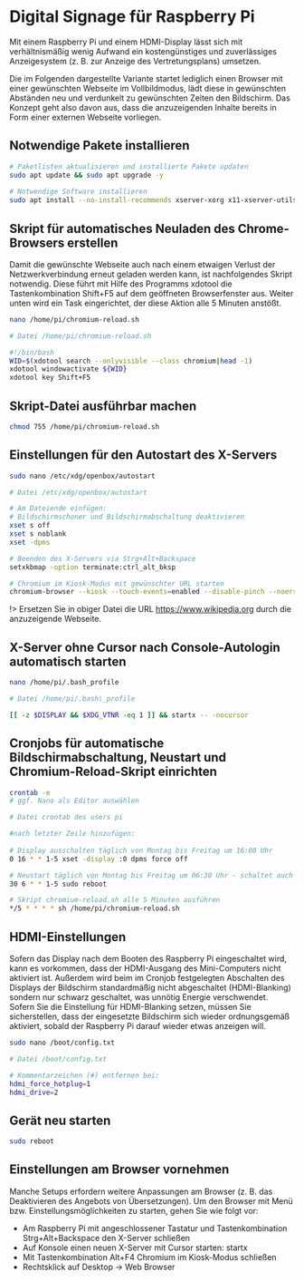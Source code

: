 # Digital Signage für Raspberry Pi

Mit einem Raspberry Pi und einem HDMI-Display lässt sich mit verhältnismäßig wenig Aufwand ein kostengünstiges und zuverlässiges Anzeigesystem (z. B. zur Anzeige des Vertretungsplans) umsetzen.

Die im Folgenden dargestellte Variante startet lediglich einen Browser mit einer gewünschten Webseite im Vollbildmodus, lädt diese in gewünschten Abständen neu und verdunkelt zu gewünschten Zeiten den Bildschirm. Das Konzept geht also davon aus, dass die anzuzeigenden Inhalte bereits in Form einer externen Webseite vorliegen.

## Notwendige Pakete installieren

```bash
# Paketlisten aktualisieren und installierte Pakete updaten
sudo apt update && sudo apt upgrade -y
    
# Notwendige Software installieren
sudo apt install --no-install-recommends xserver-xorg x11-xserver-utils xinit openbox xdotool chromium-browser -y
```

## Skript für automatisches Neuladen des Chrome-Browsers erstellen

Damit die gewünschte Webseite auch nach einem etwaigen Verlust der Netzwerkverbindung erneut geladen werden kann, ist nachfolgendes Skript notwendig. Diese führt mit Hilfe des Programms xdotool die Tastenkombination Shift+F5 auf dem geöffneten Browserfenster aus. Weiter unten wird ein Task eingerichtet, der diese Aktion alle 5 Minuten anstößt.

```bash
nano /home/pi/chromium-reload.sh
```

```bash
# Datei /home/pi/chromium-reload.sh

#!/bin/bash
WID=$(xdotool search --onlyvisible --class chromium|head -1)
xdotool windowactivate ${WID}
xdotool key Shift+F5
```

## Skript-Datei ausführbar machen

```bash
chmod 755 /home/pi/chromium-reload.sh
```

## Einstellungen für den Autostart des X-Servers
```bash
sudo nano /etc/xdg/openbox/autostart
```
```bash
# Datei /etc/xdg/openbox/autostart

# Am Dateiende einfügen:
# Bildschirmschoner und Bildschirmabschaltung deaktivieren
xset s off
xset s noblank
xset -dpms

# Beenden des X-Servers via Strg+Alt+Backspace
setxkbmap -option terminate:ctrl_alt_bksp

# Chromium im Kiosk-Modus mit gewünschter URL starten
chromium-browser --kiosk --touch-events=enabled --disable-pinch --noerrdialogs --disable-session-crashed-bubble --simulate-outdated-no-au='Tue, 31 Dec 2099 23:59:59 GMT' --disable-component-update --overscroll-history-navigation=0 --disable-features=Translate --app=https://de.wikipedia.org
```

!> Ersetzen Sie in obiger Datei die URL https://www.wikipedia.org durch die anzuzeigende Webseite.

## X-Server ohne Cursor nach Console-Autologin automatisch starten

```bash
nano /home/pi/.bash_profile
```

```bash
# Datei /home/pi/.bash\_profile

[[ -z $DISPLAY && $XDG_VTNR -eq 1 ]] && startx -- -nocursor
```

## Cronjobs für automatische Bildschirmabschaltung, Neustart und Chromium-Reload-Skript einrichten

```bash
crontab -e
# ggf. Nano als Editor auswählen
```

```bash
# Datei crontab des users pi

#nach letzter Zeile hinzufügen:
    
# Display ausschalten täglich von Montag bis Freitag um 16:00 Uhr
0 16 * * 1-5 xset -display :0 dpms force off

# Neustart täglich von Montag bis Freitag um 06:30 Uhr - schaltet auch Display wieder ein
30 6 * * 1-5 sudo reboot

# Skript chromium-reload.sh alle 5 Minuten ausführen
*/5 * * * * sh /home/pi/chromium-reload.sh
```

## HDMI-Einstellungen

Sofern das Display nach dem Booten des Raspberry Pi eingeschaltet wird, kann es vorkommen, dass der HDMI-Ausgang des Mini-Computers nicht aktiviert ist. Außerdem wird beim im Cronjob festgelegten Abschalten des Displays der Bildschirm standardmäßig nicht abgeschaltet (HDMI-Blanking) sondern nur schwarz geschaltet, was unnötig Energie verschwendet. Sofern Sie die Einstellung für HDMI-Blanking setzen, müssen Sie sicherstellen, dass der eingesetzte Bildschirm sich wieder ordnungsgemäß aktiviert, sobald der Raspberry Pi darauf wieder etwas anzeigen will.

```bash
sudo nano /boot/config.txt
```

```bash
# Datei /boot/config.txt

# Kommentarzeichen (#) entfernen bei:
hdmi_force_hotplug=1
hdmi_drive=2
```

## Gerät neu starten

```bash
sudo reboot
```

## Einstellungen am Browser vornehmen

Manche Setups erfordern weitere Anpassungen am Browser (z. B. das Deaktivieren des Angebots von Übersetzungen). Um den Browser mit Menü bzw. Einstellungsmöglichkeiten zu starten, gehen Sie wie folgt vor:

- Am Raspberry Pi mit angeschlossener Tastatur und Tastenkombination Strg+Alt+Backspace den X-Server schließen
- Auf Konsole einen neuen X-Server mit Cursor starten: startx
- Mit Tastenkombination Alt+F4 Chromium im Kiosk-Modus schließen
- Rechtsklick auf Desktop → Web Browser